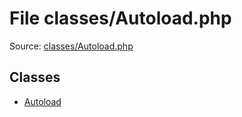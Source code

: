 File classes/Autoload.php
=========

Source: [classes/Autoload.php](https://github.com/PrestaShop/PrestaShop/blob/1.5.0.15/classes/Autoload.php)


Classes
-------

* [Autoload](class.Autoload.md)

